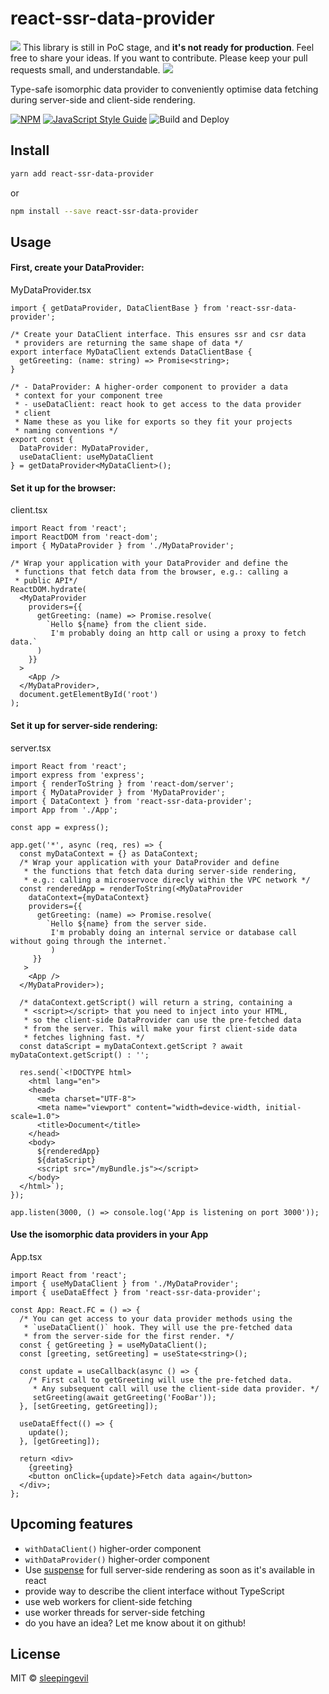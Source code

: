 # react-ssr-data-provider

<img src="https://img.icons8.com/offices/30/000000/warning-shield.png"/> This library is still in PoC stage, and <strong>it's not ready for production</strong>. Feel free to share your ideas. If you want to contribute. Please keep your pull requests small, and understandable. <img src="https://img.icons8.com/offices/30/000000/warning-shield.png"/>

Type-safe isomorphic data provider to conveniently optimise data fetching during server-side and client-side rendering.

[![NPM](https://img.shields.io/npm/v/react-ssr-data-provider.svg)](https://www.npmjs.com/package/react-ssr-data-provider) [![JavaScript Style Guide](https://img.shields.io/badge/code_style-standard-brightgreen.svg)](https://standardjs.com) ![Build and Deploy](https://github.com/sleepingevil/react-ssr-data-provider/workflows/Build%20and%20Deploy/badge.svg?branch=master)

## Install

```bash
yarn add react-ssr-data-provider
```
or
```bash
npm install --save react-ssr-data-provider
```

## Usage

#### First, create your DataProvider:

MyDataProvider.tsx
```tsx
import { getDataProvider, DataClientBase } from 'react-ssr-data-provider';

/* Create your DataClient interface. This ensures ssr and csr data 
 * providers are returning the same shape of data */
export interface MyDataClient extends DataClientBase {
  getGreeting: (name: string) => Promise<string>;
}

/* - DataProvider: A higher-order component to provider a data 
 * context for your component tree
 * - useDataClient: react hook to get access to the data provider 
 * client
 * Name these as you like for exports so they fit your projects 
 * naming conventions */
export const { 
  DataProvider: MyDataProvider,
  useDataClient: useMyDataClient 
} = getDataProvider<MyDataClient>();
```

#### Set it up for the browser:

client.tsx
```tsx
import React from 'react';
import ReactDOM from 'react-dom';
import { MyDataProvider } from './MyDataProvider';

/* Wrap your application with your DataProvider and define the 
 * functions that fetch data from the browser, e.g.: calling a 
 * public API*/
ReactDOM.hydrate(
  <MyDataProvider 
    providers={{ 
      getGreeting: (name) => Promise.resolve(
        `Hello ${name} from the client side. 
         I'm probably doing an http call or using a proxy to fetch data.`
      ) 
    }}
  >
    <App />
  </MyDataProvider>,
  document.getElementById('root')
);
```

#### Set it up for server-side rendering:

server.tsx
```tsx
import React from 'react';
import express from 'express';
import { renderToString } from 'react-dom/server';
import { MyDataProvider } from 'MyDataProvider';
import { DataContext } from 'react-ssr-data-provider';
import App from './App';

const app = express();

app.get('*', async (req, res) => {
  const myDataContext = {} as DataContext;
  /* Wrap your application with your DataProvider and define 
   * the functions that fetch data during server-side rendering,
   * e.g.: calling a microservoce direcly within the VPC network */
  const renderedApp = renderToString(<MyDataProvider 
    dataContext={myDataContext} 
    providers={{ 
      getGreeting: (name) => Promise.resolve(
        `Hello ${name} from the server side. 
         I'm probably doing an internal service or database call without going through the internet.`
         ) 
     }}
   >
    <App />
  </MyDataProvider>);

  /* dataContext.getScript() will return a string, containing a 
   * <script></script> that you need to inject into your HTML, 
   * so the client-side DataProvider can use the pre-fetched data 
   * from the server. This will make your first client-side data 
   * fetches lighning fast. */
  const dataScript = myDataContext.getScript ? await myDataContext.getScript() : '';

  res.send(`<!DOCTYPE html>
    <html lang="en">
    <head>
      <meta charset="UTF-8">
      <meta name="viewport" content="width=device-width, initial-scale=1.0">
      <title>Document</title>
    </head>
    <body>
      ${renderedApp}
      ${dataScript}
      <script src="/myBundle.js"></script>
    </body>
  </html>`);
});

app.listen(3000, () => console.log('App is listening on port 3000'));
```

#### Use the isomorphic data providers in your App

App.tsx
```tsx
import React from 'react';
import { useMyDataClient } from './MyDataProvider';
import { useDataEffect } from 'react-ssr-data-provider';

const App: React.FC = () => {
  /* You can get access to your data provider methods using the 
   * `useDataClient()` hook. They will use the pre-fetched data 
   * from the server-side for the first render. */
  const { getGreeting } = useMyDataClient();
  const [greeting, setGreeting] = useState<string>();

  const update = useCallback(async () => {
    /* First call to getGreeting will use the pre-fetched data.
     * Any subsequent call will use the client-side data provider. */
     setGreeting(await getGreeting('FooBar'));
  }, [setGreeting, getGreeting]);

  useDataEffect(() => {
    update();
  }, [getGreeting]);

  return <div>
    {greeting}
    <button onClick={update}>Fetch data again</button>
  </div>;
};

```

## Upcoming features

- `withDataClient()` higher-order component
- `withDataProvider()` higher-order component
- Use [suspense](https://reactjs.org/docs/concurrent-mode-suspense.html) for full server-side rendering as soon as it's available in react
- provide way to describe the client interface without TypeScript
- use web workers for client-side fetching
- use worker threads for server-side fetching
- do you have an idea? Let me know about it on github!

## License

MIT © [sleepingevil](https://github.com/sleepingevil)
